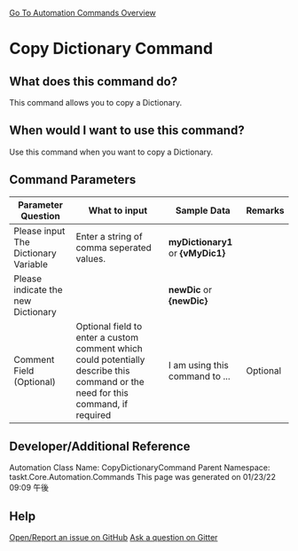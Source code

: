 <!--TITLE: Copy Dictionary Command -->
<!-- SUBTITLE: a command in the Dictionary Commands group. -->
[Go To Automation Commands Overview](/automation-commands.md)


# Copy Dictionary Command


## What does this command do?
This command allows you to copy a Dictionary.


## When would I want to use this command?
Use this command when you want to copy a Dictionary.


## Command Parameters
| Parameter Question   	| What to input  	|  Sample Data 	| Remarks  	|
| ---                    | ---               | ---           | ---       |
|Please input The Dictionary Variable|Enter a string of comma seperated values.|**myDictionary1** or **{vMyDic1}**||
|Please indicate the new Dictionary||**newDic** or **{newDic}**||
|Comment Field (Optional)|Optional field to enter a custom comment which could potentially describe this command or the need for this command, if required|I am using this command to ...|Optional|








## Developer/Additional Reference
Automation Class Name: CopyDictionaryCommand
Parent Namespace: taskt.Core.Automation.Commands
This page was generated on 01/23/22 09:09 午後


## Help
[Open/Report an issue on GitHub](https://github.com/saucepleez/taskt/issues/new)
[Ask a question on Gitter](https://gitter.im/taskt-rpa/Lobby)
